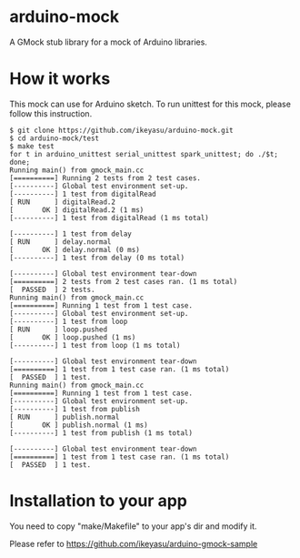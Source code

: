 arduino-mock
============

A GMock stub library for a mock of Arduino libraries.

How it works
============

This mock can use for Arduino sketch.
To run unittest for this mock, please follow this
instruction.

    $ git clone https://github.com/ikeyasu/arduino-mock.git
    $ cd arduino-mock/test
    $ make test
    for t in arduino_unittest serial_unittest spark_unittest; do ./$t; done;
    Running main() from gmock_main.cc
    [==========] Running 2 tests from 2 test cases.
    [----------] Global test environment set-up.
    [----------] 1 test from digitalRead
    [ RUN      ] digitalRead.2
    [       OK ] digitalRead.2 (1 ms)
    [----------] 1 test from digitalRead (1 ms total)

    [----------] 1 test from delay
    [ RUN      ] delay.normal
    [       OK ] delay.normal (0 ms)
    [----------] 1 test from delay (0 ms total)

    [----------] Global test environment tear-down
    [==========] 2 tests from 2 test cases ran. (1 ms total)
    [  PASSED  ] 2 tests.
    Running main() from gmock_main.cc
    [==========] Running 1 test from 1 test case.
    [----------] Global test environment set-up.
    [----------] 1 test from loop
    [ RUN      ] loop.pushed
    [       OK ] loop.pushed (1 ms)
    [----------] 1 test from loop (1 ms total)

    [----------] Global test environment tear-down
    [==========] 1 test from 1 test case ran. (1 ms total)
    [  PASSED  ] 1 test.
    Running main() from gmock_main.cc
    [==========] Running 1 test from 1 test case.
    [----------] Global test environment set-up.
    [----------] 1 test from publish
    [ RUN      ] publish.normal
    [       OK ] publish.normal (1 ms)
    [----------] 1 test from publish (1 ms total)

    [----------] Global test environment tear-down
    [==========] 1 test from 1 test case ran. (1 ms total)
    [  PASSED  ] 1 test.

Installation to your app
========================

You need to copy "make/Makefile" to your app's dir
and modify it.

Please refer to
https://github.com/ikeyasu/arduino-gmock-sample
